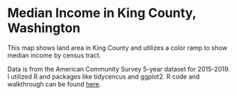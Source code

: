 # Median Income in King County, Washington
This map shows land area in King County and utilizes a color ramp to show median income by census tract.

Data is from the American Community Survey 5-year dataset for 2015-2019. I utilized R and packages like tidycencus and ggplot2. R code and walkthrough can be found [here](/Project4/index).
